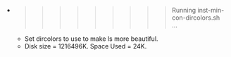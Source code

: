 * >>>>>>>>> Running inst-min-con-dircolors.sh ...
  * Set dircolors to use  to make ls more beautiful.
  * Disk size = 1216496K. Space Used = 24K.
